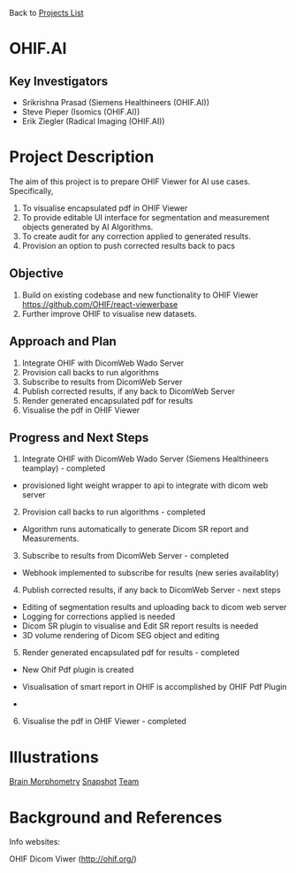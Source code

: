 Back to [Projects List](../../README.md#ProjectsList)

# OHIF.AI

## Key Investigators

- Srikrishna Prasad (Siemens Healthineers (OHIF.AI))
- Steve Pieper (Isomics (OHIF.AI))
- Erik Ziegler (Radical Imaging (OHIF.AI))

# Project Description

The aim of this project is to prepare OHIF Viewer for AI use cases. 
Specifically,
1. To visualise encapsulated pdf in OHIF Viewer
2. To provide editable UI interface for segmentation and measurement objects generated by AI Algorithms. 
3. To create audit for any correction applied to generated results.
4. Provision an option to push corrected results back to pacs

## Objective

1. Build on existing codebase and new functionality to OHIF Viewer https://github.com/OHIF/react-viewerbase
2. Further improve OHIF to visualise new datasets.

## Approach and Plan

1. Integrate OHIF with DicomWeb Wado Server
2. Provision call backs to run algorithms
3. Subscribe to results from DicomWeb Server
4. Publish corrected results, if any back to DicomWeb Server
5. Render generated encapsulated pdf for results
6. Visualise the pdf in OHIF Viewer

## Progress and Next Steps

1. Integrate OHIF with DicomWeb Wado Server (Siemens Healthineers teamplay) - completed
- provisioned light weight wrapper to api to integrate with dicom web server
2. Provision call backs to run algorithms - completed
- Algorithm runs automatically to generate Dicom SR report and Measurements.
3. Subscribe to results from DicomWeb Server - completed
- Webhook implemented to subscribe for results (new series availablity)
4. Publish corrected results, if any back to DicomWeb Server - next steps
- Editing of segmentation results and uploading back to dicom web server
- Logging for corrections applied is needed
- Dicom SR plugin to visualise and Edit SR report results is needed
- 3D volume rendering of Dicom SEG object and editing
5. Render generated encapsulated pdf for results - completed
- New Ohif Pdf plugin is created
- Visualisation of smart report in OHIF is accomplished by OHIF Pdf Plugin

-
6. Visualise the pdf in OHIF Viewer - completed


# Illustrations

[Brain Morphometry](BrainMorphometry_OHIF.mp4)
[Snapshot](IMG-4919.JPG)
[Team](IMG-4921.JPG)

# Background and References

Info websites:

OHIF Dicom Viwer
(http://ohif.org/)
